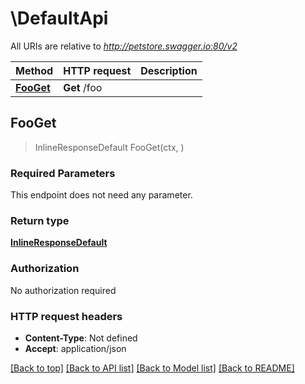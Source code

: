 # \DefaultApi

All URIs are relative to *http://petstore.swagger.io:80/v2*

Method | HTTP request | Description
------------- | ------------- | -------------
[**FooGet**](DefaultApi.md#FooGet) | **Get** /foo | 



## FooGet

> InlineResponseDefault FooGet(ctx, )


### Required Parameters

This endpoint does not need any parameter.

### Return type

[**InlineResponseDefault**](inline_response_default.md)

### Authorization

No authorization required

### HTTP request headers

- **Content-Type**: Not defined
- **Accept**: application/json

[[Back to top]](#) [[Back to API list]](../README.md#documentation-for-api-endpoints)
[[Back to Model list]](../README.md#documentation-for-models)
[[Back to README]](../README.md)


